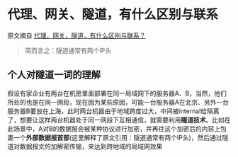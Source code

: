 # 代理、网关、隧道，有什么区别与联系

原文摘自 [代理，网关，隧道，有什么区别与联系？](https://www.zhihu.com/question/268204483)
> 简而言之：隧道通常有两个IP头

## 个人对隧道一词的理解
  
假设有家企业有两台在机房里面部署在同一局域网下的服务器A、B，当然，他们所处的也是在同一网段，现在因为某些原因，可能一台服务器A在北京、另外一台服务器B要放在上海，此时两台机器由于地域跨度过大，中间被internal给隔离了，想要让这样两台机器处于同一网段下互相通信，就需要利用**隧道技术**。比如在此场景中，A对B的数据报会被某种协议进行加密，并再往这个加密后的内容上包裹一个**外部数据报首部**(这里解释了原文引用：隧道通常有两个IP头)，然后通过隧道对数据报文的加解密传输，来达到跨地域的局域网效果